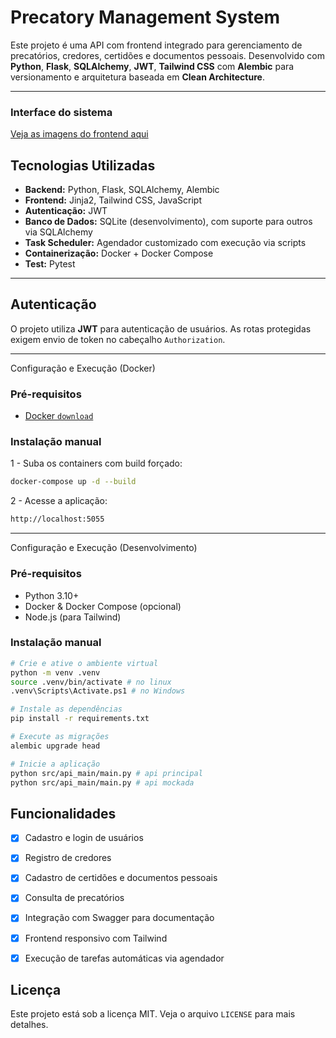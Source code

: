 # Precatory Management System

Este projeto é uma API com frontend integrado para gerenciamento de precatórios, credores, certidões e documentos pessoais. Desenvolvido com **Python**, **Flask**, **SQLAlchemy**, **JWT**, **Tailwind CSS** com **Alembic** para versionamento e arquitetura baseada em **Clean Architecture**.

---

### Interface do sistema

[Veja as imagens do frontend aqui](https://github.com/Chyod-s/api-precatory-creditor/tree/main/src/api_main/static/assets/fotos_front)


## Tecnologias Utilizadas

- **Backend:** Python, Flask, SQLAlchemy, Alembic
- **Frontend:** Jinja2, Tailwind CSS, JavaScript
- **Autenticação:** JWT
- **Banco de Dados:** SQLite (desenvolvimento), com suporte para outros via SQLAlchemy
- **Task Scheduler:** Agendador customizado com execução via scripts
- **Containerização:** Docker + Docker Compose
- **Test:** Pytest

---

## Autenticação

O projeto utiliza **JWT** para autenticação de usuários. As rotas protegidas exigem envio de token no cabeçalho `Authorization`.

---
Configuração e Execução (Docker)

### Pré-requisitos
- [Docker `download`](https://www.docker.com/get-started/)

### Instalação manual

1 - Suba os containers com build forçado:
```bash
docker-compose up -d --build
```
2 - Acesse a aplicação:
```bash
http://localhost:5055
```
---

Configuração e Execução (Desenvolvimento)

### Pré-requisitos

- Python 3.10+
- Docker & Docker Compose (opcional)
- Node.js (para Tailwind)

### Instalação manual

```bash
# Crie e ative o ambiente virtual
python -m venv .venv
source .venv/bin/activate # no linux  
.venv\Scripts\Activate.ps1 # no Windows

# Instale as dependências
pip install -r requirements.txt

# Execute as migrações
alembic upgrade head

# Inicie a aplicação
python src/api_main/main.py # api principal
python src/api_main/main.py # api mockada
```

## Funcionalidades

- [x] Cadastro e login de usuários

- [x] Registro de credores

- [x] Cadastro de certidões e documentos pessoais

- [x] Consulta de precatórios

- [x] Integração com Swagger para documentação

- [x] Frontend responsivo com Tailwind

- [x] Execução de tarefas automáticas via agendador
  
## Licença

Este projeto está sob a licença MIT. Veja o arquivo `LICENSE` para mais detalhes.
